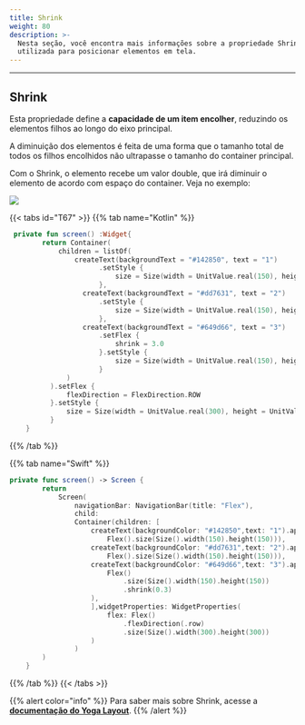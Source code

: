 ```yaml
---
title: Shrink
weight: 80
description: >-
  Nesta seção, você encontra mais informações sobre a propriedade Shrink
  utilizada para posicionar elementos em tela.
---
```


---

## Shrink

Esta propriedade define a **capacidade de um item encolher**, reduzindo os elementos filhos ao longo do eixo principal.

A diminuição dos elementos é feita de uma forma que o tamanho total de todos os filhos encolhidos não ultrapasse o tamanho do container principal.

Com o Shrink, o elemento recebe um valor double, que irá diminuir o elemento de acordo com espaço do container. Veja no exemplo:

![](https://lh5.googleusercontent.com/30mBYNqNtZf0Lp1Zw4dr8dkZW5PsOtxqHtqkgbPLZNbU6g8xFs0QmGh5ip66WlU5cHSqtdBWduGuwrLGyGp2uYkkAw6GLXpaf-ZRNORNJywill9WCTZIlRAva9_s5G30MJCh-rOS)

{{< tabs id="T67" >}}
{{% tab name="Kotlin" %}}

```kotlin
 private fun screen() :Widget{
        return Container(
            children = listOf(
                createText(backgroundText = "#142850", text = "1")
                      .setStyle {
                          size = Size(width = UnitValue.real(150), height = UnitValue.real(150))
                      },
                  createText(backgroundText = "#dd7631", text = "2")
                      .setStyle {
                          size = Size(width = UnitValue.real(150), height = UnitValue.real(150))
                      },
                  createText(backgroundText = "#649d66", text = "3")
                      .setFlex {
                          shrink = 3.0
                      }.setStyle {
                          size = Size(width = UnitValue.real(150), height = UnitValue.real(150))
                      }
              )
          ).setFlex {
              flexDirection = FlexDirection.ROW
          }.setStyle {
              size = Size(width = UnitValue.real(300), height = UnitValue.real(300))
          }
    }
```

{{% /tab %}}

{{% tab name="Swift" %}}

```swift
private func screen() -> Screen {
        return
            Screen(
                navigationBar: NavigationBar(title: "Flex"),
                child:
                Container(children: [
                    createText(backgroundColor: "#142850",text: "1").applyFlex(
                        Flex().size(Size().width(150).height(150))),
                    createText(backgroundColor: "#dd7631",text: "2").applyFlex(
                        Flex().size(Size().width(150).height(150))),
                    createText(backgroundColor: "#649d66",text: "3").applyFlex(
                        Flex()
                            .size(Size().width(150).height(150))
                            .shrink(0.3)
                    ),
                    ],widgetProperties: WidgetProperties(
                        flex: Flex()
                            .flexDirection(.row)
                            .size(Size().width(300).height(300))
                    )
                )
        )
    }
```

{{% /tab %}}
{{< /tabs >}}

{{% alert color="info" %}}
Para saber mais sobre Shrink, acesse a [**documentação do Yoga Layout**](https://yogalayout.com/pt/flex).
{{% /alert %}}
